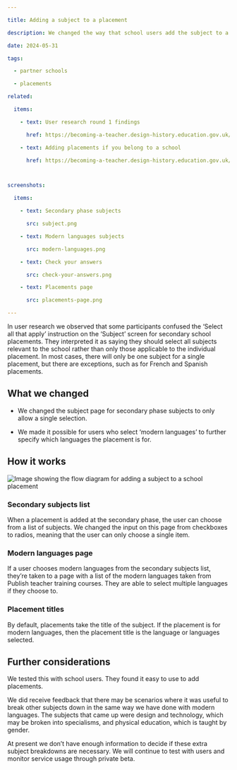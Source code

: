 ```yaml
---

title: Adding a subject to a placement

description: We changed the way that school users add the subject to a placement.

date: 2024-05-31

tags:

  - partner schools

  - placements

related:

  items:

    - text: User research round 1 findings

      href: https://becoming-a-teacher.design-history.education.gov.uk/manage-school-placements/user-research-round-1-findings/

    - text: Adding placements if you belong to a school

      href: https://becoming-a-teacher.design-history.education.gov.uk/manage-school-placements/adding-placements/



screenshots:

  items:

    - text: Secondary phase subjects

      src: subject.png

    - text: Modern languages subjects

      src: modern-languages.png

    - text: Check your answers

      src: check-your-answers.png

    - text: Placements page

      src: placements-page.png

---
```




In user research we observed that some participants confused the ‘Select all that apply’ instruction on the ‘Subject’ screen for secondary school placements. They interpreted it as saying they should select all subjects relevant to the school rather than only those applicable to the individual placement. In most cases, there will only be one subject for a single placement, but there are exceptions, such as for French and Spanish placements.

## What we changed

- We changed the subject page for secondary phase subjects to only allow a single selection.

- We made it possible for users who select ‘modern languages’ to further specify which languages the placement is for.

## How it works

![Image showing the flow diagram for adding a subject to a school placement](experiment-1-find-school-placements-flow.png 'Add a placement flow')

### Secondary subjects list

When a placement is added at the secondary phase, the user can choose from a list of subjects. We changed the input on this page from checkboxes to radios, meaning that the user can only choose a single item.

### Modern languages page

If a user chooses modern languages from the secondary subjects list, they’re taken to a  page with a list of the modern languages taken from Publish teacher training courses. They are able to select multiple languages if they choose to.

### Placement titles

By default, placements take the title of the subject. If the placement is for modern languages, then the placement title is the language or languages selected.

## Further considerations

We tested this with school users. They found it easy to use to add placements.

We did receive feedback that there may be scenarios where it was useful to break other subjects down in the same way we have done with modern languages. The subjects that came up were design and technology, which may be broken into specialisms, and physical education, which is taught by gender.

At present we don’t have enough information to decide if these extra subject breakdowns are necessary. We will continue to test with users and monitor service usage through private beta.
